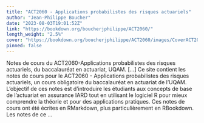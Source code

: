 ```yaml
---
title: "ACT2060 - Applications probabilistes des risques actuariels"
author: "Jean-Philippe Boucher"
date: "2023-08-03T19:01:52Z"
link: "https://bookdown.org/boucherjphilippe/ACT2060/"
length_weight: "2.5%"
cover: "https://bookdown.org/boucherjphilippe/ACT2060/images/CoverACT2060.png"
pinned: false
---
```


Notes de cours du ACT2060-Applications probabilistes des risques actuariels, du baccalauréat en actuariat, UQAM. [...] Ce site contient les notes de cours pour le ACT2060 - Applications probabilistes des risques actuariels, un cours obligatoire du baccalauréat en actuariat de l’UQAM. L’objectif de ces notes est d’introduire les étudiants aux concepts de base de l’actuariat en assurance IARD tout en utilisant le logiciel R pour mieux comprendre la théorie et pour des applications pratiques. Ces notes de cours ont été écrites en RMarkdown, plus particulièrement en RBookdown. Les notes de ce ...
